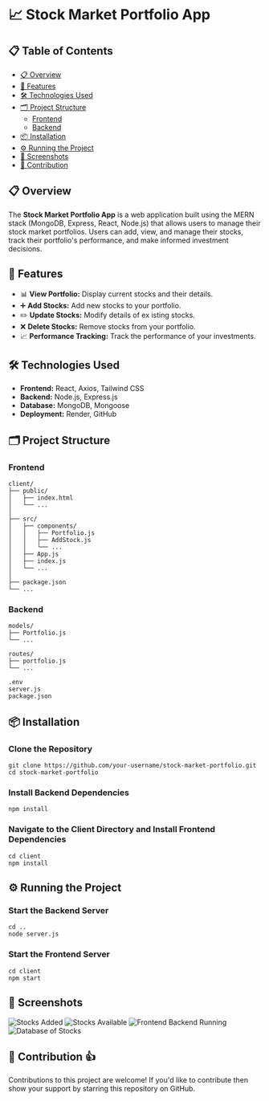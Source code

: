 # 📈 Stock Market Portfolio App

## 📋 Table of Contents
- [📋 Overview](#-overview)
- [🚀 Features](#-features)
- [🛠️ Technologies Used](#-technologies-used)
- [🗂️ Project Structure](#️-project-structure)
  - [Frontend](#-frontend)
  - [Backend](#-backend)
- [📦 Installation](#-installation)
- [⚙️ Running the Project](#-running-the-project)
- [🎨 Screenshots](#-screenshots)
- [📜 Contribution](#-contribution)

## 📋 Overview
The **Stock Market Portfolio App** is a web application built using the MERN stack (MongoDB, Express, React, Node.js) that allows users to manage their stock market portfolios. Users can add, view, and manage their stocks, track their portfolio's performance, and make informed investment decisions.

## 🚀 Features
- 📊 **View Portfolio:** Display current stocks and their details.
- ➕ **Add Stocks:** Add new stocks to your portfolio.
- ✏️ **Update Stocks:** Modify details of ex  isting stocks.
- ❌ **Delete Stocks:** Remove stocks from your portfolio.
- 📈 **Performance Tracking:** Track the performance of your investments.

## 🛠️ Technologies Used
- **Frontend:** React, Axios, Tailwind CSS
- **Backend:** Node.js, Express.js
- **Database:** MongoDB, Mongoose
- **Deployment:** Render, GitHub

## 🗂️ Project Structure

### Frontend
```
client/
├── public/                     
│   ├── index.html              
│   └── ...                     
│
├── src/                        
│   ├── components/             
│   │   ├── Portfolio.js        
│   │   ├── AddStock.js        
│   │   └── ...                 
│   ├── App.js                  
│   ├── index.js               
│   └── ...                     
│
├── package.json                
└── ...                         
```

### Backend
```
models/
├── Portfolio.js                
└── ...                        

routes/
├── portfolio.js               
└── ...                       

.env                            
server.js                     
package.json                   

```

## 📦 Installation
### Clone the Repository
```
git clone https://github.com/your-username/stock-market-portfolio.git
cd stock-market-portfolio
```
### Install Backend Dependencies
```
npm install
```
### Navigate to the Client Directory and Install Frontend Dependencies
```
cd client
npm install
```

## ⚙️ Running the Project
### Start the Backend Server
```
cd ..
node server.js
```
### Start the Frontend Server
```
cd client
npm start
```

## 🎨 Screenshots

![Stocks Added](https://github.com/user-attachments/assets/e79c1d27-8133-414f-a888-07692f9477cd)
![Stocks Available](https://github.com/user-attachments/assets/4a68d432-115c-4b6f-819f-c6a9eedd8de5)
![Frontend   Backend Running](https://github.com/user-attachments/assets/d6d2dd27-7d56-459c-9f00-d85710fa5f3a)
![Database of Stocks](https://github.com/user-attachments/assets/fb197a1b-c65d-4846-905f-d22db89f12a7)

## 🌟 Contribution 👍
Contributions to this project are welcome! If you'd like to contribute then show your support by starring this repository on GitHub.
